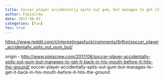 ```yaml
---
title: Soccer player accidentally spits out gum, but manages to get it back in his mouth before it hits the ground
author: PipisCrew
date: 2017-08-03
categories: [fun]
toc: true
---
```


https://www.reddit.com/r/interestingasfuck/comments/6r6jxj/soccer_player_accidentally_spits_out_gum_but/

origin - http://www.pipiscrew.com/2017/08/soccer-player-accidentally-spits-out-gum-but-manages-to-get-it-back-in-his-mouth-before-it-hits-the-ground/ soccer-player-accidentally-spits-out-gum-but-manages-to-get-it-back-in-his-mouth-before-it-hits-the-ground